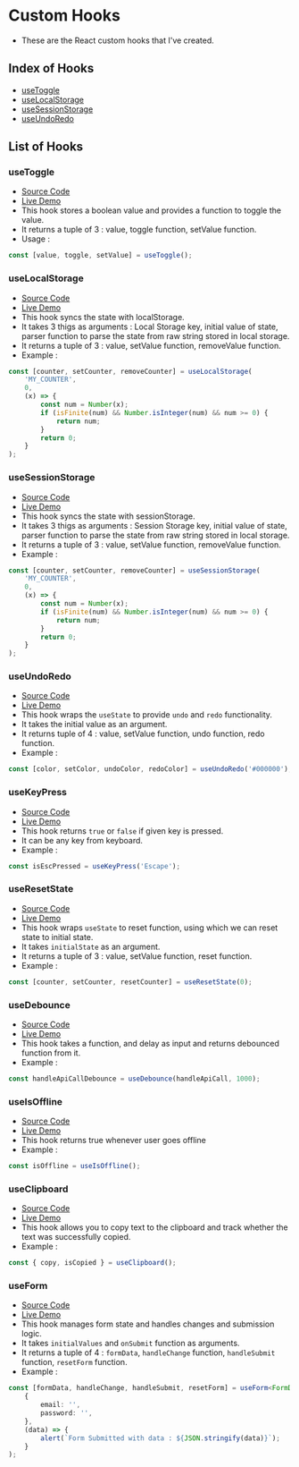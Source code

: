 # Custom Hooks

- These are the React custom hooks that I've created.

## Index of Hooks

- [useToggle](https://github.com/dhruvdhaduk-simform/hooks?tab=readme-ov-file#usetoggle)
- [useLocalStorage](https://github.com/dhruvdhaduk-simform/hooks?tab=readme-ov-file#uselocalstorage)
- [useSessionStorage](https://github.com/dhruvdhaduk-simform/hooks?tab=readme-ov-file#usesessionstorage)
- [useUndoRedo](https://github.com/dhruvdhaduk-simform/hooks?tab=readme-ov-file#useundoredo)

## List of Hooks

### useToggle

- [Source Code](https://github.com/dhruvdhaduk-simform/hooks/blob/main/src/hooks/useToggle.ts)
- [Live Demo](https://my-custom-hooks.netlify.app/#use-toggle)
- This hook stores a boolean value and provides a function to toggle the value.
- It returns a tuple of 3 : value, toggle function, setValue function.
- Usage :

```typescript
const [value, toggle, setValue] = useToggle();
```

### useLocalStorage

- [Source Code](https://github.com/dhruvdhaduk-simform/hooks/blob/main/src/hooks/useLocalStorage.ts)
- [Live Demo](https://my-custom-hooks.netlify.app/#use-local-storage)
- This hook syncs the state with localStorage.
- It takes 3 thigs as arguments : Local Storage key, initial value of state, parser function to parse the state from raw string stored in local storage.
- It returns a tuple of 3 : value, setValue function, removeValue function.
- Example :

```typescript
const [counter, setCounter, removeCounter] = useLocalStorage(
    'MY_COUNTER',
    0,
    (x) => {
        const num = Number(x);
        if (isFinite(num) && Number.isInteger(num) && num >= 0) {
            return num;
        }
        return 0;
    }
);
```

### useSessionStorage

- [Source Code](https://github.com/dhruvdhaduk-simform/hooks/blob/main/src/hooks/useSessionStorage.ts)
- [Live Demo](https://my-custom-hooks.netlify.app/#use-session-storage)
- This hook syncs the state with sessionStorage.
- It takes 3 thigs as arguments : Session Storage key, initial value of state, parser function to parse the state from raw string stored in local storage.
- It returns a tuple of 3 : value, setValue function, removeValue function.
- Example :

```typescript
const [counter, setCounter, removeCounter] = useSessionStorage(
    'MY_COUNTER',
    0,
    (x) => {
        const num = Number(x);
        if (isFinite(num) && Number.isInteger(num) && num >= 0) {
            return num;
        }
        return 0;
    }
);
```

### useUndoRedo

- [Source Code](https://github.com/dhruvdhaduk-simform/hooks/blob/main/src/hooks/useUndoRedo.ts)
- [Live Demo](https://my-custom-hooks.netlify.app/#use-undo-redo)
- This hook wraps the `useState` to provide `undo` and `redo` functionality.
- It takes the initial value as an argument.
- It returns tuple of 4 : value, setValue function, undo function, redo function.
- Example :

```typescript
const [color, setColor, undoColor, redoColor] = useUndoRedo('#000000');
```

### useKeyPress

- [Source Code](https://github.com/dhruvdhaduk-simform/hooks/blob/main/src/hooks/useKeyPress.ts)
- [Live Demo](https://my-custom-hooks.netlify.app/#use-key-press)
- This hook returns `true` or `false` if given key is pressed.
- It can be any key from keyboard.
- Example :

```typescript
const isEscPressed = useKeyPress('Escape');
```

### useResetState

- [Source Code](https://github.com/dhruvdhaduk-simform/hooks/blob/main/src/hooks/useResetState.ts)
- [Live Demo](https://my-custom-hooks.netlify.app/#use-reset-state)
- This hook wraps `useState` to reset function, using which we can reset state to initial state.
- It takes `initialState` as an argument.
- It returns a tuple of 3 : value, setValue function, reset function.
- Example :

```typescript
const [counter, setCounter, resetCounter] = useResetState(0);
```

### useDebounce

- [Source Code](https://github.com/dhruvdhaduk-simform/hooks/blob/main/src/hooks/useDebounce.ts)
- [Live Demo](https://my-custom-hooks.netlify.app/#use-debounce)
- This hook takes a function, and delay as input and returns debounced function from it.
- Example :

```typescript
const handleApiCallDebounce = useDebounce(handleApiCall, 1000);
```

### useIsOffline

- [Source Code](https://github.com/dhruvdhaduk-simform/hooks/blob/main/src/hooks/useIsOffline.ts)
- [Live Demo](https://my-custom-hooks.netlify.app/#use-is-offline)
- This hook returns true whenever user goes offline
- Example :

```typescript
const isOffline = useIsOffline();
```

### useClipboard

- [Source Code](https://github.com/dhruvdhaduk-simform/hooks/blob/main/src/hooks/useClipboard.ts)
- [Live Demo](https://my-custom-hooks.netlify.app/#use-clipboard)
- This hook allows you to copy text to the clipboard and track whether the text was successfully copied.
- Example :

```typescript
const { copy, isCopied } = useClipboard();
```

### useForm

- [Source Code](https://github.com/dhruvdhaduk-simform/hooks/blob/main/src/hooks/useForm.ts)
- [Live Demo](https://my-custom-hooks.netlify.app/#use-form)
- This hook manages form state and handles changes and submission logic.
- It takes `initialValues` and `onSubmit` function as arguments.
- It returns a tuple of 4 : `formData`, `handleChange` function, `handleSubmit` function, `resetForm` function.
- Example :

```typescript
const [formData, handleChange, handleSubmit, resetForm] = useForm<FormData>(
    {
        email: '',
        password: '',
    },
    (data) => {
        alert(`Form Submitted with data : ${JSON.stringify(data)}`);
    }
);
```
